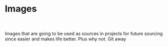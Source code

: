 # Images
<br></br>
Images that are going to be used as sources in projects for future sourcing since easier and makes life better. Plus why not. Git away
